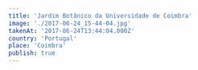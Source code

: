 ```yaml
---
title: 'Jardim Botânico da Universidade de Coimbra'
image: './2017-06-24_15-44-04.jpg'
takenAt: '2017-06-24T13:44:04.000Z'
country: 'Portugal'
place: 'Coimbra'
publish: true
---
```

